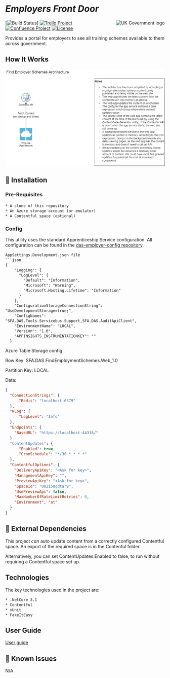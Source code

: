 # _Employers Front Door_

<img src="https://avatars.githubusercontent.com/u/9841374?s=200&v=4" align="right" alt="UK Government logo">

[![Build Status](https://sfa-gov-uk.visualstudio.com/Digital%20Apprenticeship%20Service/_apis/build/status/das-find-employment-schemes)]
[![Trello Project](https://img.shields.io/badge/Trello-%23026AA7.svg?style=for-the-badge&logo=Trello&logoColor=white)](https://trello.com/b/7rko6qQ2/cx-employers-beta)
[![Confluence Project](https://img.shields.io/badge/Confluence-Project-blue)](https://skillsfundingagency.atlassian.net/wiki/spaces/NDL/pages/3507748939/CX+Employers)
[![License](https://img.shields.io/badge/license-MIT-lightgrey.svg?longCache=true&style=flat-square)](https://en.wikipedia.org/wiki/MIT_License)

Provides a portal for employers to see all training schemes available to them across government.

## How It Works

![Architecture](docs/Find%20Employer%20Schemes%20Architecture.drawio.png)

## 🚀 Installation

### Pre-Requisites

```
* A clone of this repository
* An Azure storage account (or emulator)
* A Contentful space (optional)
```

### Config

This utility uses the standard Apprenticeship Service configuration. All configuration can be found in the [das-employer-config repository](https://github.com/SkillsFundingAgency/das-employer-config/blob/master/das-find-employment-schemes/SFA.DAS.FindEmploymentSchemes.Web.json).

```
AppSettings.Development.json file
```json
{
    "Logging": {
      "LogLevel": {
        "Default": "Information",
        "Microsoft": "Warning",
        "Microsoft.Hosting.Lifetime": "Information"
      }
    },
    "ConfigurationStorageConnectionString": "UseDevelopmentStorage=true;",
    "ConfigNames": "SFA.DAS.Tools.Servicebus.Support,SFA.DAS.AuditApiClient",
    "EnvironmentName": "LOCAL",
    "Version": "1.0",
    "APPINSIGHTS_INSTRUMENTATIONKEY": ""
  }  
```

Azure Table Storage config

Row Key: SFA.DAS.FindEmploymentSchemes.Web_1.0

Partition Key: LOCAL

Data:

```json
{
  "ConnectionStrings": {
      "Redis": "localhost:6379"
  },
  "NLog": {
      "LogLevel": "Info"
  },
  "Endpoints": {
    "BaseURL": "https://localhost:44318/"
  }
  "ContentUpdates": {
      "Enabled": true,
      "CronSchedule": "*/30 * * * *"
  },
  "ContentfulOptions": {
    "DeliveryApiKey": "<Ask for key>",
    "ManagementApiKey": "",
    "PreviewApiKey": "<Ask for key>",
    "SpaceId": "082i50qdtar9",
    "UsePreviewApi": false,
    "MaxNumberOfRateLimitRetries": 0,
    "Environment", "at"
  }
}
```

## 🔗 External Dependencies

This project _can_ auto update content from a correctly configured Contentful space. An export of the required space is in the Contenful folder.

Alternatively, you can set ContentUpdates:Enabled to false, to run without requiring a Contentful space set up.

## Technologies

The key technologies used in the project are:

```
* .NetCore 3.1
* Contentful
* xUnit
* FakeItEasy
```

## User Guide

[User guide](docs/userguide.md)

## 🐛 Known Issues

N/A

